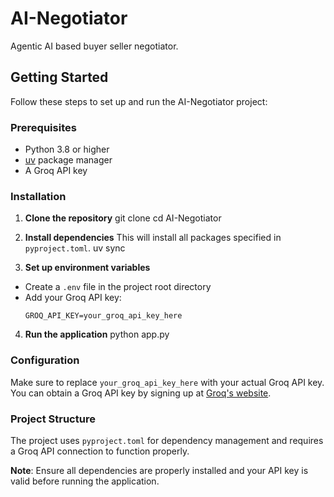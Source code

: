 # AI-Negotiator

Agentic AI based buyer seller negotiator.

## Getting Started

Follow these steps to set up and run the AI-Negotiator project:

### Prerequisites

- Python 3.8 or higher
- [uv](https://github.com/astral-sh/uv) package manager
- A Groq API key

### Installation

1. **Clone the repository**
   git clone <repository-url>
   cd AI-Negotiator

2. **Install dependencies**
   This will install all packages specified in `pyproject.toml`.
   uv sync

3. **Set up environment variables**

- Create a `.env` file in the project root directory
- Add your Groq API key:
  ```
  GROQ_API_KEY=your_groq_api_key_here
  ```

4. **Run the application**
   python app.py

### Configuration

Make sure to replace `your_groq_api_key_here` with your actual Groq API key. You can obtain a Groq API key by signing up at [Groq's website](https://groq.com/).

### Project Structure

The project uses `pyproject.toml` for dependency management and requires a Groq API connection to function properly.

**Note**: Ensure all dependencies are properly installed and your API key is valid before running the application.

